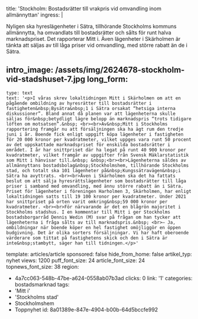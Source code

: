 title: 'Stockholm: Bostadsrätter till vrakpris vid omvandling inom allmännyttan'
ingress: |
  <p><span class="TextRun SCXW197229152 BCX0"><span class="NormalTextRun SCXW197229152 BCX0">Nyligen ska hyreslägenheter i Sätra, tillhörande Stockholms kommuns allmännytta, ha omvandlats till bostadsrätter och sålts för runt halva marknadspriset. Det rapporterar Mitt i. Även lägenheter i Skärholmen är tänkta att säljas av till låga priser vid omvandling, med större rabatt än de i Sätra.</span></span>
  </p>
  
intro_image: /assets/img/2624678-stockholm-vid-stadshuset-7.jpg
long_form:
  -
    type: text
    text: '<p>I våras skrev lokaltidningen Mitt i Skärholmen om att en pågående ombildning av hyresrätter till bostadsrätter i fastigheten&nbsp;Bysätra&nbsp;1 i Sätra orsakat “hetsiga interna diskussioner”. Bland annat då planen var att lägenheterna skulle säljas för&nbsp;betydligt lägre belopp än marknadspris “trots tidigare löften om motsatsen”.&nbsp; <br><br>Av&nbsp;Mitt i Stockholms rapportering framgår nu att försäljningen ska ha ägt rum den tredje juni i år. Boende fick enligt uppgift köpa lägenheter i fastigheten för 20 000 kronor per kvadratmeter, vilket uppges vara runt 50 procent av det uppskattade marknadspriset för enskilda bostadsrätter i området. I år har snittpriset där ha legat på runt 40 900 kronor per kvadratmeter, vilket framgår av uppgifter från Svensk Mäklarstatistik som Mitt i hänvisar till.&nbsp; &nbsp;<br><br>Lägenheterna såldes av allmännyttans bostadsbolag&nbsp;Stockholmshem, tillhörande Stockholms stad, och totalt ska 101 lägenheter på&nbsp;Kungssätravägen&nbsp;i Sätra ha avyttrats. <br><br>Även i Skärholmen ska det ha fattats beslut om att sälja hyresrättslägenheter som bostadsrätter till låga priser i samband med omvandling, med ännu större rabatt än i Sätra. Priset för lägenheter i föreningen Harholmen 3, Skärholmen, har enligt lokaltidningen satts till 19 100 kronor per kvadratmeter. Under 2021 har snittpriset på orten varit omkring&nbsp;59 000 kronor per kvadratmeter. <br><br>För närvarande är det en blågrön majoritet i Stockholms stadshus. I en kommentar till Mitt i ger Stockholms bostadsborgarråd Dennis Wedin (M) svar på frågan om han tycker att lägenheterna i fråga sålts av till marknadspris.&nbsp; <br>– Ja, ombildningar när boende köper en hel fastighet omöjliggör en öppen budgivning. Det är olika sorters försäljningar. Vi har haft oberoende värderare som tittat på fastighetens skick och den i Sätra är inte&nbsp;stambytt, säger han till tidningen.</p>'
template: articles/article
sponsored: false
hide_from_home: false
artikel_typ: nyhet
views: 1200
puff_font_size: 24
article_font_size: 24
topnews_font_size: 38
region:
  - 4a7cc063-548b-47be-a624-0558ab07b3ad
clicks: 0
link: '1'
categories: bostadsmarknad
tags:
  - 'Mitt i'
  - 'Stockholms stad'
  - Stockholmshem
  - Toppnyhet
id: 8a01389e-847e-4904-b00b-64d5bccfe992
